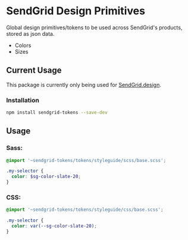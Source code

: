 # SendGrid Design Primitives

Global design primitives/tokens to be used across SendGrid's products, stored as json data.

* Colors
* Sizes

## Current Usage
This package is currently only being used for [SendGrid.design](https://sendgrid.design/).

### Installation
```sh
npm install sendgrid-tokens --save-dev
```

## Usage

### Sass:

```scss
@import '~sendgrid-tokens/tokens/styleguide/scss/base.scss';

.my-selector {
  color: $sg-color-slate-20;
}
```

### CSS:

```css
@import '~sendgrid-tokens/tokens/styleguide/css/base.scss';

.my-selector {
  color: var(--sg-color-slate-20);
}
```

